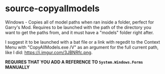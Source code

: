 # source-copyallmodels
Windows - Copies all of model paths when ran inside a folder, perfect for Garry's Mod.
Requires to be launched with the path of the directory you want to get the paths from, and it must have a "models" folder right after.

I suggest it to be launched with a bat file or a link with regedit to the Context Menu with "CopyAllModels.exe /V" as an argument for the full current path, like I did: https://i.imgur.com/3JBNRfc.png.

**REQUIRES THAT YOU ADD A REFERENCE TO `System.Windows.Forms` MANUALLY**
